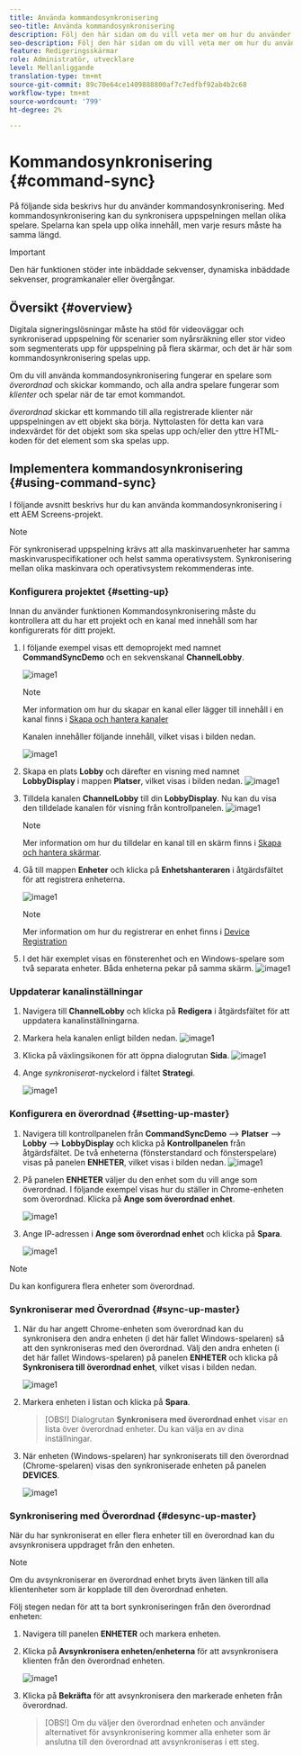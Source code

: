 ```yaml
---
title: Använda kommandosynkronisering
seo-title: Använda kommandosynkronisering
description: Följ den här sidan om du vill veta mer om hur du använder kommandosynkronisering.
seo-description: Följ den här sidan om du vill veta mer om hur du använder kommandosynkronisering.
feature: Redigeringsskärmar
role: Administratör, utvecklare
level: Mellanliggande
translation-type: tm+mt
source-git-commit: 89c70e64ce1409888800af7c7edfbf92ab4b2c68
workflow-type: tm+mt
source-wordcount: '799'
ht-degree: 2%

---
```



# Kommandosynkronisering {#command-sync}

På följande sida beskrivs hur du använder kommandosynkronisering. Med kommandosynkronisering kan du synkronisera uppspelningen mellan olika spelare. Spelarna kan spela upp olika innehåll, men varje resurs måste ha samma längd.

>[!IMPORTANT]
>
>Den här funktionen stöder inte inbäddade sekvenser, dynamiska inbäddade sekvenser, programkanaler eller övergångar.

## Översikt {#overview}

Digitala signeringslösningar måste ha stöd för videoväggar och synkroniserad uppspelning för scenarier som nyårsräkning eller stor video som segmenterats upp för uppspelning på flera skärmar, och det är här som kommandosynkronisering spelas upp.

Om du vill använda kommandosynkronisering fungerar en spelare som *överordnad* och skickar kommando, och alla andra spelare fungerar som *klienter* och spelar när de tar emot kommandot.

*överordnad* skickar ett kommando till alla registrerade klienter när uppspelningen av ett objekt ska börja. Nyttolasten för detta kan vara indexvärdet för det objekt som ska spelas upp och/eller den yttre HTML-koden för det element som ska spelas upp.

## Implementera kommandosynkronisering {#using-command-sync}

I följande avsnitt beskrivs hur du kan använda kommandosynkronisering i ett AEM Screens-projekt.

>[!NOTE]
>
>För synkroniserad uppspelning krävs att alla maskinvaruenheter har samma maskinvaruspecifikationer och helst samma operativsystem. Synkronisering mellan olika maskinvara och operativsystem rekommenderas inte.

### Konfigurera projektet {#setting-up}

Innan du använder funktionen Kommandosynkronisering måste du kontrollera att du har ett projekt och en kanal med innehåll som har konfigurerats för ditt projekt.

1. I följande exempel visas ett demoprojekt med namnet **CommandSyncDemo** och en sekvenskanal **ChannelLobby**.

   ![image1](assets/command-sync/command-sync1-1.png)

   >[!NOTE]
   >
   >Mer information om hur du skapar en kanal eller lägger till innehåll i en kanal finns i [Skapa och hantera kanaler](/help/user-guide/managing-channels.md)

   Kanalen innehåller följande innehåll, vilket visas i bilden nedan.

   ![image1](assets/command-sync/command-sync2-1.png)

1. Skapa en plats **Lobby** och därefter en visning med namnet **LobbyDisplay** i mappen **Platser**, vilket visas i bilden nedan.
   ![image1](assets/command-sync/command-sync3-1.png)

1. Tilldela kanalen **ChannelLobby** till din **LobbyDisplay**. Nu kan du visa den tilldelade kanalen för visning från kontrollpanelen.
   ![image1](assets/command-sync/command-sync4-1.png)

   >[!NOTE]
   >
   >Mer information om hur du tilldelar en kanal till en skärm finns i [Skapa och hantera skärmar](/help/user-guide/managing-displays.md).

1. Gå till mappen **Enheter** och klicka på **Enhetshanteraren** i åtgärdsfältet för att registrera enheterna.

   ![image1](assets/command-sync5.png)

   >[!NOTE]
   >
   >Mer information om hur du registrerar en enhet finns i [Device Registration](/help/user-guide/device-registration.md)

1. I det här exemplet visas en fönsterenhet och en Windows-spelare som två separata enheter. Båda enheterna pekar på samma skärm.
   ![image1](assets/command-sync6.png)

### Uppdaterar kanalinställningar

1. Navigera till **ChannelLobby** och klicka på **Redigera** i åtgärdsfältet för att uppdatera kanalinställningarna.

1. Markera hela kanalen enligt bilden nedan.
   ![image1](assets/command-sync/command-sync7-1.png)

1. Klicka på växlingsikonen för att öppna dialogrutan **Sida**.
   ![image1](assets/command-sync/command-sync8-1.png)

1. Ange *synkroniserat*-nyckelord i fältet **Strategi**.

   ![image1](assets/command-sync/command-sync9-1.png)


### Konfigurera en överordnad {#setting-up-master}

1. Navigera till kontrollpanelen från **CommandSyncDemo** —> **Platser** —> **Lobby** —> **LobbyDisplay** och klicka på **Kontrollpanelen** från åtgärdsfältet.
De två enheterna (fönsterstandard och fönsterspelare) visas på panelen **ENHETER**, vilket visas i bilden nedan.
   ![image1](assets/command-sync/command-sync10-1.png)

1. På panelen **ENHETER** väljer du den enhet som du vill ange som överordnad. I följande exempel visas hur du ställer in Chrome-enheten som överordnad. Klicka på **Ange som överordnad enhet**.

   ![image1](assets/command-sync/command-sync11-1.png)

1. Ange IP-adressen i **Ange som överordnad enhet** och klicka på **Spara**.

   ![image1](assets/command-sync/command-sync12-1.png)

>[!NOTE]
>
>Du kan konfigurera flera enheter som överordnad.

### Synkroniserar med Överordnad {#sync-up-master}

1. När du har angett Chrome-enheten som överordnad kan du synkronisera den andra enheten (i det här fallet Windows-spelaren) så att den synkroniseras med den överordnad.
Välj den andra enheten (i det här fallet Windows-spelaren) på panelen **ENHETER** och klicka på **Synkronisera till överordnad enhet**, vilket visas i bilden nedan.

   ![image1](assets/command-sync/command-sync13-1.png)

1. Markera enheten i listan och klicka på **Spara**.

   >[OBS!]
   > Dialogrutan **Synkronisera med överordnad enhet** visar en lista över överordnad enheter. Du kan välja en av dina inställningar.

1. När enheten (Windows-spelaren) har synkroniserats till den överordnad (Chrome-spelaren) visas den synkroniserade enheten på panelen **DEVICES**.

   ![image1](assets/command-sync/command-sync14-1.png)

### Synkronisering med Överordnad {#desync-up-master}

När du har synkroniserat en eller flera enheter till en överordnad kan du avsynkronisera uppdraget från den enheten.

>[!NOTE]
>
>Om du avsynkroniserar en överordnad enhet bryts även länken till alla klientenheter som är kopplade till den överordnad enheten.

Följ stegen nedan för att ta bort synkroniseringen från den överordnad enheten:

1. Navigera till panelen **ENHETER** och markera enheten.

1. Klicka på **Avsynkronisera enheten/enheterna** för att avsynkronisera klienten från den överordnad enheten.

   ![image1](assets/command-sync/command-sync15-1.png)

1. Klicka på **Bekräfta** för att avsynkronisera den markerade enheten från överordnad.

   >[OBS!]
   > Om du väljer den överordnad enheten och använder alternativet för avsynkronisering kommer alla enheter som är anslutna till den överordnad att avsynkroniseras i ett steg.
